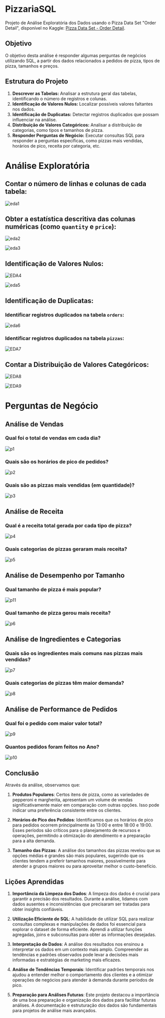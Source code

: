 # PizzariaSQL

Projeto de Análise Exploratória dos Dados usando o Pizza Data Set "Order Detail", disponível no Kaggle: [Pizza Data Set - Order Detail](https://www.kaggle.com/datasets/umairhayat/pizza-data-set-order-detail).

## Objetivo
O objetivo desta análise é responder algumas perguntas de negócios utilizando SQL, a partir dos dados relacionados a pedidos de pizza, tipos de pizza, tamanhos e preços.

## Estrutura do Projeto
1. **Descrever as Tabelas:** Analisar a estrutura geral das tabelas, identificando o número de registros e colunas.
2. **Identificação de Valores Nulos:** Localizar possíveis valores faltantes nos dados.
3. **Identificação de Duplicatas:** Detectar registros duplicados que possam influenciar na análise.
4. **Distribuição de Valores Categóricos:** Analisar a distribuição de categorias, como tipos e tamanhos de pizza.
5. **Responder Perguntas de Negócio:** Executar consultas SQL para responder a perguntas específicas, como pizzas mais vendidas, horários de pico, receita por categoria, etc.

# Análise Exploratória

## Contar o número de linhas e colunas de cada tabela:
![eda1](https://github.com/user-attachments/assets/608b6b83-a8a0-48ca-a2e9-4b2804a9cf3a)

## Obter a estatística descritiva das colunas numéricas (como `quantity` e `price`):
![eda2](https://github.com/user-attachments/assets/c2e82abd-6cff-4d85-881c-990ee26b15aa)

![eda3](https://github.com/user-attachments/assets/b5cd574f-edd9-4718-834b-487c7a561e90)

## Identificação de Valores Nulos:
![EDA4](https://github.com/user-attachments/assets/e6b7d6d4-d270-462d-8d49-7ce8e6fb4eb6)

![eda5](https://github.com/user-attachments/assets/abc3e5a5-ff0e-4383-bfc8-faff163b2f4f)

## Identificação de Duplicatas:

### Identificar registros duplicados na tabela `orders`:
![eda6](https://github.com/user-attachments/assets/d7e73890-2bb3-4ce0-9349-8a4ee4d8e9d2)

### Identificar registros duplicados na tabela `pizzas`:
![EDA7](https://github.com/user-attachments/assets/407bf139-e9bb-4e73-a0b7-194d306486e6)

## Contar a Distribuição de Valores Categóricos:
![EDA8](https://github.com/user-attachments/assets/b88f8df1-209a-48a9-afdb-f835aade3cd7)

![EDA9](https://github.com/user-attachments/assets/8402bc15-2231-4ea4-8d16-db05ce60b8c2)

# Perguntas de Negócio

## Análise de Vendas

### Qual foi o total de vendas em cada dia?
![p1](https://github.com/user-attachments/assets/4b1f408b-cf3d-4f48-b8ad-5a15684634c6)

### Quais são os horários de pico de pedidos?
![p2](https://github.com/user-attachments/assets/129b0085-f075-4477-aa18-0182906975ea)

### Quais são as pizzas mais vendidas (em quantidade)?
![p3](https://github.com/user-attachments/assets/b0fd00d3-994e-4e51-a7aa-b32efa1d4505)

## Análise de Receita

### Qual é a receita total gerada por cada tipo de pizza?
![p4](https://github.com/user-attachments/assets/815f0739-5213-4ad2-9e13-bf91e8562e7f)

### Quais categorias de pizzas geraram mais receita?
![p5](https://github.com/user-attachments/assets/fa808850-ae1d-46fa-bb9d-692dd02cbd9a)

## Análise de Desempenho por Tamanho

### Qual tamanho de pizza é mais popular?
![p11](https://github.com/user-attachments/assets/1a756dcd-485a-4c4b-8e56-22349489e904)

### Qual tamanho de pizza gerou mais receita?
![p6](https://github.com/user-attachments/assets/9cda5763-e046-4373-834d-1d16b8541aac)

## Análise de Ingredientes e Categorias

### Quais são os ingredientes mais comuns nas pizzas mais vendidas?
![p7](https://github.com/user-attachments/assets/735b2556-87d9-40ca-9379-e6dd20c0a794)

### Quais categorias de pizzas têm maior demanda?
![p8](https://github.com/user-attachments/assets/9ad3263b-6806-4f5b-9ceb-b6a1c010b2f9)

## Análise de Performance de Pedidos

### Qual foi o pedido com maior valor total?
![p9](https://github.com/user-attachments/assets/fa53392a-66ed-43fd-8cad-912cd529c962)

### Quantos pedidos foram feitos no Ano?
![p10](https://github.com/user-attachments/assets/293e0460-a945-49a7-832c-e15a4c873ea4)

## Conclusão

Através da análise, observamos que:

1. **Produtos Populares**: Certos itens de pizza, como as variedades de pepperoni e margherita, apresentam um volume de vendas significativamente maior em comparação com outras opções. Isso pode indicar uma preferência consistente entre os clientes.

2. **Horários de Pico dos Pedidos**: Identificamos que os horários de pico para pedidos ocorrem principalmente às 13:00 e entre 18:00 e 19:00. Esses períodos são críticos para o planejamento de recursos e operações, permitindo a otimização do atendimento e a preparação para a alta demanda.

3. **Tamanho das Pizzas**: A análise dos tamanhos das pizzas revelou que as opções médias e grandes são mais populares, sugerindo que os clientes tendem a preferir tamanhos maiores, possivelmente para atender a grupos maiores ou para aproveitar melhor o custo-benefício.

## Lições Aprendidas

1. **Importância da Limpeza dos Dados**: A limpeza dos dados é crucial para garantir a precisão dos resultados. Durante a análise, lidamos com dados ausentes e inconsistências que precisaram ser tratadas para obter insights confiáveis.

2. **Utilização Eficiente de SQL**: A habilidade de utilizar SQL para realizar consultas complexas e manipulações de dados foi essencial para explorar o dataset de forma eficiente. Aprendi a utilizar funções agregadas, joins e subconsultas para obter as informações desejadas.

3. **Interpretação de Dados**: A análise dos resultados nos ensinou a interpretar os dados em um contexto mais amplo. Compreender as tendências e padrões observados pode levar a decisões mais informadas e estratégias de marketing mais eficazes.

4. **Análise de Tendências Temporais**: Identificar padrões temporais nos ajudou a entender melhor o comportamento dos clientes e a otimizar operações de negócios para atender à demanda durante períodos de pico.

5. **Preparação para Análises Futuras**: Este projeto destacou a importância de uma boa preparação e organização dos dados para facilitar futuras análises. A documentação e estruturação dos dados são fundamentais para projetos de análise mais avançados.































